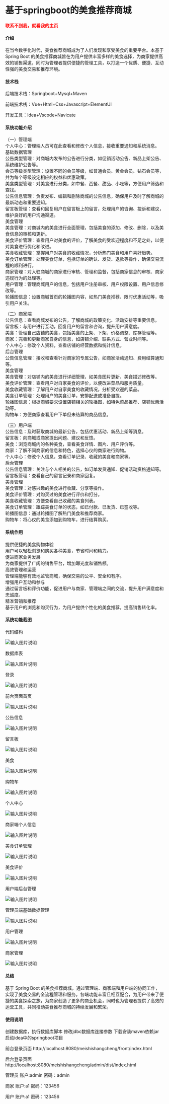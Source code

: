 # 基于springboot的美食推荐商城

<h4 style='color:red'>联系不到我，就看我的主页 </h4> 
 
#### 介绍

在当今数字化时代，美食推荐商城成为了人们发现和享受美食的重要平台。本基于 Spring Boot 的美食推荐商城旨在为用户提供丰富多样的美食选择，为商家提供高效的销售渠道，同时为管理者提供便捷的管理工具，以打造一个优质、便捷、互动性强的美食交易和推荐环境。

#### 技术栈

后端技术栈：Springboot+Mysql+Maven

前端技术栈：Vue+Html+Css+Javascript+ElementUI

开发工具：Idea+Vscode+Navicate

#### 系统功能介绍

（一）管理端  
个人中心：管理端人员可在此查看和修改个人信息，接收重要通知和系统消息。  
基础数据管理  
公告类型管理：对商城内发布的公告进行分类，如促销活动公告、新品上架公告、系统维护公告等。  
会员等级类型管理：设置不同的会员等级，如普通会员、黄金会员、钻石会员等，并为每个等级设定相应的权益和优惠政策。  
美食类型管理：对美食进行分类，如中餐、西餐、甜品、小吃等，方便用户筛选和查找。  
公告信息管理：负责发布、编辑和删除商城的公告信息，确保用户及时了解商城的最新动态和重要通知。  
留言板管理：查看和回复用户在留言板上的留言，处理用户的咨询、投诉和建议，维护良好的用户沟通渠道。  
美食管理  
美食管理：对商城内的美食进行全面管理，包括美食的添加、修改、删除，以及美食信息的审核和更新。  
美食评价管理：查看用户对美食的评价，了解美食的受欢迎程度和不足之处，以便对美食进行优化和改进。  
美食收藏管理：掌握用户对美食的收藏情况，分析热门美食和用户喜好趋势。  
美食订单管理：处理美食订单，包括订单的确认、发货、退款等操作，确保交易流程的顺利进行。  
商家管理：对入驻商城的商家进行审核、管理和监督，包括商家信息的审核、商家违规行为的处理等。   
用户管理：管理商城用户的信息，包括用户注册审核、用户权限设置、用户信息修改等。  
轮播图信息：设置商城首页的轮播图内容，如热门美食推荐、限时优惠活动等，吸引用户关注。  

（二）商家端   
公告信息：查看商城发布的公告，了解商城的政策变化、活动安排等重要信息。  
留言板：与用户进行互动，回复用户的留言和咨询，提升用户满意度。  
美食：管理自己店铺的美食，包括美食的上架、下架、价格调整、库存管理等。  
商家：完善和更新商家自身的信息，如店铺介绍、联系方式、营业时间等。  
个人中心：修改个人资料，查看店铺的经营数据和统计信息。  
后台管理  
公告信息管理：接收和查看针对商家的专属公告，如商家活动通知、费用结算通知等。  
美食管理  
美食管理：对店铺内的美食进行详细管理，如美食图片更新、美食描述修改等。  
美食评价管理：查看用户对自家美食的评价，以便改进菜品和服务质量。  
美食收藏管理：了解用户对自家美食的收藏情况，分析受欢迎的菜品。  
美食订单管理：处理用户的美食订单，安排配送或准备自提。  
轮播图信息：根据商城要求设置店铺相关的轮播图，如特色菜品推荐、店铺优惠活动等。  
购物车：方便商家查看用户下单但未结算的商品信息。  

（三）用户端  
公告信息：及时获取商城的最新公告，包括优惠活动、新品上架等消息。  
留言板：向商城或商家提出问题、建议和反馈。  
美食：浏览商城内的各种美食，查看美食详情、图片、用户评价等。  
商家：了解不同商家的信息和特色，选择心仪的商家进行购物。  
个人中心：修改个人信息，查看订单记录、收藏的美食和商家等。  
后台管理  
公告信息管理：关注与个人相关的公告，如订单发货通知、促销活动资格通知等。  
留言板管理：查看自己的留言记录和商家回复。  
美食管理   
美食管理：对感兴趣的美食进行收藏、分享等操作。  
美食评价管理：对购买过的美食进行评价和打分。  
美食收藏管理：方便查看自己收藏的美食列表。  
美食订单管理：跟踪美食订单的状态，如已付款、已发货、已签收等。  
轮播图信息：通过轮播图了解热门美食和推荐商家。  
购物车：将心仪的美食添加到购物车，进行结算购买。  

#### 系统作用

提供便捷的美食购物体验  
用户可以轻松浏览和购买各种美食，节省时间和精力。  
促进商家业务发展  
为商家提供了广阔的销售平台，增加曝光度和销售额。  
高效管理和运营  
管理端能够有效地监管商城，确保交易的公平、安全和有序。  
增强用户互动和参与  
通过留言板和评价功能，促进用户与商家、管理端之间的交流，提升用户满意度和忠诚度。  
精准营销和推荐  
基于用户的浏览和购买行为，为用户提供个性化的美食推荐，提高销售转化率。  

#### 系统功能截图

代码结构

![输入图片说明](images/ca2194e1557d7f54b117cf48141d587.png)

数据库表

![输入图片说明](images/eccb60b8279cb37473aae1eb633c8e8.png)

登录

![输入图片说明](images/2d95072a2bed4820278b572dab98d32.png)

前台页面首页

![输入图片说明](images/45af40797eb5a8e9ecfc86dd44b7d1b.png)

公告信息

![输入图片说明](images/25e4c370cccdb13a65c33ebf25b5107.png)

留言板

![输入图片说明](images/4e9d99c48b82c6dbd30516c52f6e44c.png)

美食

![输入图片说明](images/7a071e4467c2c47e1a908e069be319e.png)

购物车

![输入图片说明](images/f6f818b8788d5ff6012ff62394db3a7.png)

个人中心

![输入图片说明](images/ab8b0babdf8a73d37663333f7a91750.png)

商家端个人信息

![输入图片说明](images/3d8730ef9a24d44c8fa6af28d5072b4.png)

美食订单管理

![输入图片说明](images/563be97ebbd7a53bba3745303074a5b.png)

美食评价

![输入图片说明](images/54364216893966f6896431eb05141f7.png)

用户端后台管理

![输入图片说明](images/1ab65ae49806f8430669369dd5cd6f4.png)

管理员端基础数据管理

![输入图片说明](images/f503a63da15900a0aad8f9819111454.png)

用户管理

![输入图片说明](images/e5b6bdd40348879c23681361122e0ac.png)

商家管理

![输入图片说明](images/dbe277175fe37d9fcc8eabfd88f98a4.png)

#### 总结

基于 Spring Boot 的美食推荐商城，通过管理端、商家端和用户端的协同工作，实现了美食交易的全流程管理和服务。各端功能丰富且相互配合，为用户带来了便捷的美食探索之旅，为商家创造了更多的商业机会，同时也为管理者提供了高效的运营工具，共同推动美食推荐商城的持续发展和繁荣。

#### 使用说明

创建数据库，执行数据库脚本 修改jdbc数据库连接参数 下载安装maven依赖jar 启动idea中的springboot项目

前台登录页面
http://localhost:8080/meishishangcheng/front/index.html

后台登录页面
http://localhost:8080/meishishangcheng/admin/dist/index.html

管理员		   	账户:admin 	密码：admin  

商家				账户:a1 		密码：123456  

用户				账户:a1 		密码：123456  